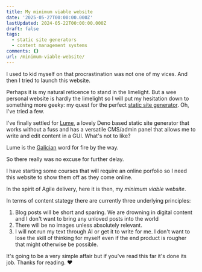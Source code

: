 ```yaml
---
title: My minimum viable website
date: '2025-05-27T00:00:00.000Z'
lastUpdated: 2024-05-22T00:00:00.000Z
draft: false
tags:
  - static site generators
  - content management systems
comments: {}
url: /minimum-viable-website/
---
```

I used to kid myself on that procrastination was not one of my vices. And then I tried to launch this website.

<!--more-->

Perhaps it is my natural reticence to stand in the limelight. But a wee personal website is hardly the limelight so I will put my hesitation down to something more geeky: my quest for the perfect [static site generator](https://jamstack.org/generators/). Oh, I've tried a few.

I've finally settled for [Lume](https://lume.land/), a lovely Deno based static site generator that works without a fuss and has a versatile CMS/admin panel that allows me to write and edit content in a GUI. What's not to like?

Lume is the [Galician]([Link](https://en.wikipedia.org/wiki/Galician_language)) word for fire by the way.

So there really was no excuse for further delay.

I have starting some courses that will require an online porfolio so I need this website to show them off as they come online.

In the spirit of Agile delivery, here it is then, my *minimum viable website*.

In terms of content stategy there are currently three underlying principles:

1. Blog posts will be short and sparing. We are drowning in digital content and I don't want to bring any unloved posts into the world
2. There will be no images unless absolutely relevant.
3. I will not run my text through AI or get it to write for me. I don't want to lose the skill of thinking for myself even if the end product is rougher that might otherwise be possible.

It's going to be a very simple affair but if you've read this far it's done its job. Thanks for reading. ❤️
